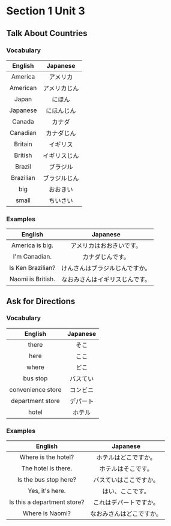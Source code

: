 # Section 1 Unit 3
## Talk About Countries
### Vocabulary
| English | Japanese |
|:-------:|:--------:|
| America | アメリカ |
| American | アメリカじん |
| Japan | にほん |
| Japanese | にほんじん |
| Canada | カナダ |
| Canadian | カナダじん |
| Britain | イギリス |
| British | イギリスじん |
| Brazil | ブラジル |
| Brazilian | ブラジルじん |
| big | おおきい |
| small | ちいさい |

### Examples
| English | Japanese |
|:-------:|:--------:|
| America is big. | アメリカはおおきいです。 |
| I'm Canadian. | カナダじんです。 |
| Is Ken Brazilian? | けんさんはブラジルじんですか。 |
| Naomi is British. | なおみさんはイギリスじんです。 |

## Ask for Directions
### Vocabulary
| English | Japanese |
|:-------:|:--------:|
| there | そこ |
| here | ここ |
| where | どこ |
| bus stop | バスてい |
| convenience store | コンビニ |
| department store | デパート |
| hotel | ホテル |

### Examples
| English | Japanese |
|:-------:|:--------:|
| Where is the hotel? | ホテルはどこですか。 |
| The hotel is there. | ホテルはそこです。 |
| Is the bus stop here? | バスていはここですか。 |
| Yes, it's here. | はい、ここです。 |
| Is this a department store? | これはデパートですか。 |
| Where is Naomi? | なおみさんはどこですか。 |
